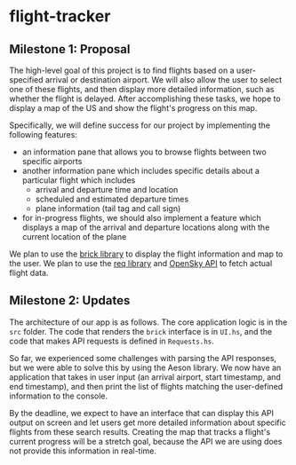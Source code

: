 # flight-tracker

## Milestone 1: Proposal

The high-level goal of this project is to find flights based on a user-specified
arrival or destination airport. We will also allow the user to select one of
these flights, and then display more detailed information, such as whether the
flight is delayed. After accomplishing these tasks, we hope to display a map of
the US and show the flight's progress on this map.

Specifically, we will define success for our project by implementing the
following features:
- an information pane that allows you to browse flights between two specific
  airports
- another information pane which includes specific details about a particular
  flight which includes
  - arrival and departure time and location
  - scheduled and estimated departure times
  - plane information (tail tag and call sign)
- for in-progress flights, we should also implement a feature which displays a
  map of the arrival and departure locations along with the current location of
  the plane

We plan to use the [brick library](https://github.com/jtdaugherty/brick/) to 
display the flight information and map to the user. We plan to use the
[req library](https://hackage.haskell.org/package/req) and
[OpenSky API](https://opensky-network.org/apidoc/index.html) to fetch actual
flight data.

## Milestone 2: Updates

The architecture of our app is as follows. The core application logic is in the
`src` folder. The code that renders the `brick` interface is in `UI.hs`, and
the code that makes API requests is defined in `Requests.hs`.

So far, we experienced some challenges with parsing the API responses, but we
were able to solve this by using the Aeson library. We now have an application
that takes in user input (an arrival airport, start timestamp, and end
timestamp), and then print the list of flights matching the user-defined
information to the console.

By the deadline, we expect to have an interface that can display this API
output on screen and let users get more detailed information about specific
flights from these search results. Creating the map that tracks a flight's
current progress will be a stretch goal, because the API we are using does
not provide this information in real-time.
